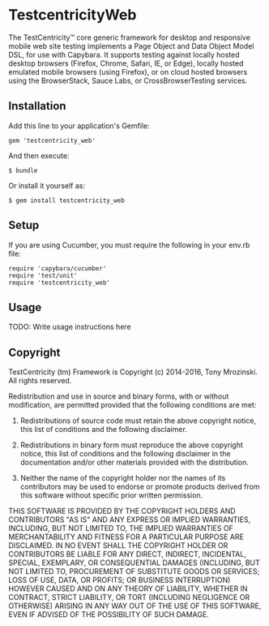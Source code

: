 # TestcentricityWeb

The TestCentricity™ core generic framework for desktop and responsive mobile web site testing implements a
Page Object and Data Object Model DSL, for use with Capybara. It supports testing against locally hosted
desktop browsers (Firefox, Chrome, Safari, IE, or Edge), locally hosted emulated mobile browsers (using
Firefox), or on cloud hosted browsers using the BrowserStack, Sauce Labs, or CrossBrowserTesting services.


## Installation

Add this line to your application's Gemfile:

    gem 'testcentricity_web'

And then execute:

    $ bundle

Or install it yourself as:

    $ gem install testcentricity_web


## Setup

If you are using Cucumber, you must require the following in your env.rb file:

    require 'capybara/cucumber'
    require 'test/unit'
    require 'testcentricity_web'


## Usage

TODO: Write usage instructions here


## Copyright

TestCentricity (tm) Framework is Copyright (c) 2014-2016, Tony Mrozinski.
All rights reserved.


Redistribution and use in source and binary forms, with or without
modification, are permitted provided that the following conditions are met:

1. Redistributions of source code must retain the above copyright notice,
this list of conditions and the following disclaimer.

2. Redistributions in binary form must reproduce the above copyright
notice, this list of conditions and the following disclaimer in the
documentation and/or other materials provided with the distribution.

3. Neither the name of the copyright holder nor the names of its contributors
may be used to endorse or promote products derived from this software without
specific prior written permission.

THIS SOFTWARE IS PROVIDED BY THE COPYRIGHT HOLDERS AND CONTRIBUTORS "AS IS" AND
ANY EXPRESS OR IMPLIED WARRANTIES, INCLUDING, BUT NOT LIMITED TO, THE IMPLIED
WARRANTIES OF MERCHANTABILITY AND FITNESS FOR A PARTICULAR PURPOSE ARE DISCLAIMED.
IN NO EVENT SHALL THE COPYRIGHT HOLDER OR CONTRIBUTORS BE LIABLE FOR ANY DIRECT,
INDIRECT, INCIDENTAL, SPECIAL, EXEMPLARY, OR CONSEQUENTIAL DAMAGES (INCLUDING, BUT
NOT LIMITED TO, PROCUREMENT OF SUBSTITUTE GOODS OR SERVICES; LOSS OF USE, DATA,
OR PROFITS; OR BUSINESS INTERRUPTION) HOWEVER CAUSED AND ON ANY THEORY OF LIABILITY,
WHETHER IN CONTRACT, STRICT LIABILITY, OR TORT (INCLUDING NEGLIGENCE OR OTHERWISE)
ARISING IN ANY WAY OUT OF THE USE OF THIS SOFTWARE, EVEN IF ADVISED OF THE
POSSIBILITY OF SUCH DAMAGE.
